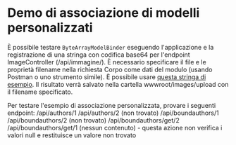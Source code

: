 # <a name="custom-model-binding-demo"></a>Demo di associazione di modelli personalizzati

È possibile testare `ByteArrayModelBinder` eseguendo l'applicazione e la registrazione di una stringa con codifica base64 per l'endpoint ImageController (/api/immagine/). È necessario specificare il file e le proprietà filename nella richiesta Corpo come dati del modulo (usando Postman o uno strumento simile). È possibile usare [questa stringa di esempio](Base64String.txt). Il risultato verrà salvato nella cartella wwwroot/images/upload con il filename specificato.

Per testare l'esempio di associazione personalizzata, provare i seguenti endpoint: /api/authors/1 /api/authors/2 (non trovato) /api/boundauthors/1 /api/boundauthors/2 (non trovato) /api/boundauthors/get/2 /api/boundauthors/get/1 (nessun contenuto) - questa azione non verifica i valori null e restituisce un valore non trovato
